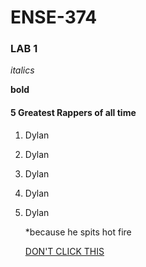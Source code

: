 # ENSE-374

### LAB 1

_italics_

**bold**

#### 5 Greatest Rappers of all time

1. Dylan
2. Dylan
3. Dylan
4. Dylan
5. Dylan

   \*because he spits hot fire

   [DON'T CLICK THIS](https://www.youtube.com/watch?v=EyoutEHpPAU)
